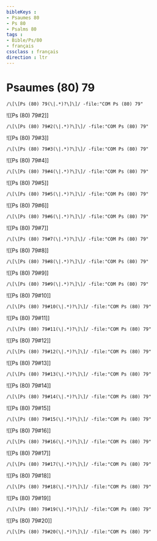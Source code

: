 ```yaml
---
bibleKeys : 
- Psaumes 80
- Ps 80
- Psalms 80
tags : 
- Bible/Ps/80
- français
cssclass : français
direction : ltr
---
```


# Psaumes (80) 79

```query
/\[\[Ps (80) 79(\|.*)?\]\]/ -file:"COM Ps (80) 79"
```



![[Ps (80) 79#2]]

```query
/\[\[Ps (80) 79#2(\|.*)?\]\]/ -file:"COM Ps (80) 79"
```

![[Ps (80) 79#3]]

```query
/\[\[Ps (80) 79#3(\|.*)?\]\]/ -file:"COM Ps (80) 79"
```

![[Ps (80) 79#4]]

```query
/\[\[Ps (80) 79#4(\|.*)?\]\]/ -file:"COM Ps (80) 79"
```

![[Ps (80) 79#5]]

```query
/\[\[Ps (80) 79#5(\|.*)?\]\]/ -file:"COM Ps (80) 79"
```

![[Ps (80) 79#6]]

```query
/\[\[Ps (80) 79#6(\|.*)?\]\]/ -file:"COM Ps (80) 79"
```

![[Ps (80) 79#7]]

```query
/\[\[Ps (80) 79#7(\|.*)?\]\]/ -file:"COM Ps (80) 79"
```

![[Ps (80) 79#8]]

```query
/\[\[Ps (80) 79#8(\|.*)?\]\]/ -file:"COM Ps (80) 79"
```

![[Ps (80) 79#9]]

```query
/\[\[Ps (80) 79#9(\|.*)?\]\]/ -file:"COM Ps (80) 79"
```

![[Ps (80) 79#10]]

```query
/\[\[Ps (80) 79#10(\|.*)?\]\]/ -file:"COM Ps (80) 79"
```

![[Ps (80) 79#11]]

```query
/\[\[Ps (80) 79#11(\|.*)?\]\]/ -file:"COM Ps (80) 79"
```

![[Ps (80) 79#12]]

```query
/\[\[Ps (80) 79#12(\|.*)?\]\]/ -file:"COM Ps (80) 79"
```

![[Ps (80) 79#13]]

```query
/\[\[Ps (80) 79#13(\|.*)?\]\]/ -file:"COM Ps (80) 79"
```

![[Ps (80) 79#14]]

```query
/\[\[Ps (80) 79#14(\|.*)?\]\]/ -file:"COM Ps (80) 79"
```

![[Ps (80) 79#15]]

```query
/\[\[Ps (80) 79#15(\|.*)?\]\]/ -file:"COM Ps (80) 79"
```

![[Ps (80) 79#16]]

```query
/\[\[Ps (80) 79#16(\|.*)?\]\]/ -file:"COM Ps (80) 79"
```

![[Ps (80) 79#17]]

```query
/\[\[Ps (80) 79#17(\|.*)?\]\]/ -file:"COM Ps (80) 79"
```

![[Ps (80) 79#18]]

```query
/\[\[Ps (80) 79#18(\|.*)?\]\]/ -file:"COM Ps (80) 79"
```

![[Ps (80) 79#19]]

```query
/\[\[Ps (80) 79#19(\|.*)?\]\]/ -file:"COM Ps (80) 79"
```

![[Ps (80) 79#20]]

```query
/\[\[Ps (80) 79#20(\|.*)?\]\]/ -file:"COM Ps (80) 79"
```

